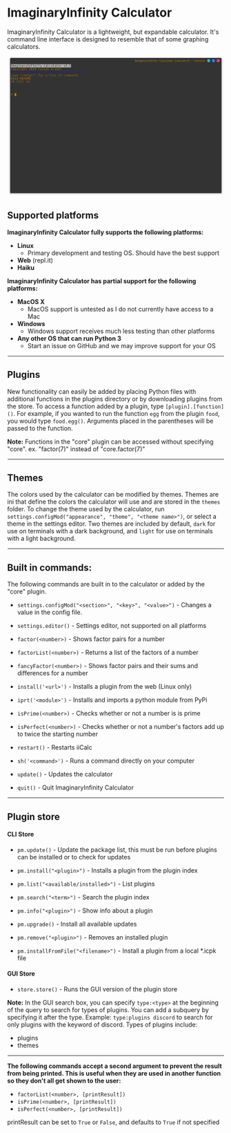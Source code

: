 # ImaginaryInfinity Calculator
ImaginaryInfinity Calculator is a lightweight, but expandable calculator. It's
command line interface is designed to resemble that of some graphing
calculators.

![Screenshot](iicalc.png)
## Supported platforms
**ImaginaryInfinity Calculator fully supports the following platforms:**
- **Linux**
	- Primary development and testing OS. Should have the best support
- **Web** (repl.it)
- **Haiku**

**ImaginaryInfinity Calculator has partial support for the following platforms:**
- **MacOS X**
	- MacOS support is untested as I do not currently have access to a Mac
- **Windows**
	- Windows support receives much less testing than other platforms
- **Any other OS that can run Python 3**
	- Start an issue on GitHub and we may improve support for your OS

<hr style="border: 1px solid white">

## Plugins
New functionality can easily be added by placing Python files with additional functions in the plugins directory or by downloading plugins from the store. To access a function added by a plugin, type `[plugin].[function]()`. For example, if you wanted to run the function `egg` from the plugin `food`, you would type `food.egg()`. Arguments placed in the parentheses will be passed to the function.

**Note:**
Functions in the "core" plugin can be accessed without specifying "core".
ex. "factor(7)" instead of "core.factor(7)"

<hr style="border: 1px solid white">

## Themes
The colors used by the calculator can be modified by themes. Themes are ini that define the colors the calculator will use and are stored in the `themes` folder. To change the theme used by the calculator, run `settings.configMod("appearance", "theme", "<theme name>")`, or select a theme in the settings editor. Two themes are included by default, `dark` for use on terminals with a dark background, and `light` for use on terminals with a light background.

<hr style="border: 1px solid white">

## Built in commands:
The following commands are built in to the calculator or added by the "core"
plugin.

- `settings.configMod("<section>", "<key>", "<value>")` - Changes a value in the config file.

- `settings.editor()` - Settings editor, not supported on all platforms

- `factor(<number>)` - Shows factor pairs for a number

- `factorList(<number>)` - Returns a list of the factors of a number

- `fancyFactor(<number>)` - Shows factor pairs and their sums and differences for
a number

- `install('<url>')` - Installs a plugin from the web (Linux only)

- `iprt('<module>')` - Installs and imports a python module from PyPi

- `isPrime(<number>)` - Checks whether or not a number is is prime

- `isPerfect(<number>)` - Checks whether or not a number's factors add up to twice the
starting number

- `restart()` - Restarts iiCalc

- `sh('<command>')` - Runs a command directly on your computer

- `update()` - Updates the calculator

- `quit()` - Quit ImaginaryInfinity Calculator

<hr style="border: 1px solid white">

## Plugin store

#### CLI Store

- `pm.update()` - Update the package list, this must be run before plugins can be installed or to check for updates

- `pm.install("<plugin>")` - Installs a plugin from the plugin index

- `pm.list("<available/installed>")` - List plugins

- `pm.search("<term>")` - Search the plugin index

- `pm.info("<plugin>")` - Show info about a plugin

- `pm.upgrade()` - Install all available updates

- `pm.remove("<plugin>")` - Removes an installed plugin

- `pm.installFromFile("<filename>")` - Install a plugin from a local \*.icpk file

#### GUI Store

- `store.store()` - Runs the GUI version of the plugin store

**Note:** In the GUI search box, you can specify `type:<type>` at the beginning of the query to search for types of plugins. You can add a subquery by specifying it after the type. Example: `type:plugins discord` to search for only plugins with the keyword of discord. Types of plugins include:

- plugins
- themes

<hr style="border: 1px solid white">

**The following commands accept a second argument to prevent the result from being
printed. This is useful when they are used in another function so they don't
all get shown to the user:**

- `factorList(<number>, [printResult])`
- `isPrime(<number>, [printResult])`
- `isPerfect(<number>, [printResult])`

printResult can be set to `True` or `False`, and defaults to `True` if not specified
